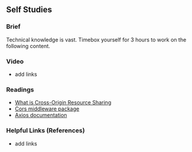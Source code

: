 ## Self Studies

### Brief

Technical knowledge is vast. Timebox yourself for 3 hours to work on the following content.

### Video 

- add links

### Readings

- [What is Cross-Origin Resource Sharing](https://en.wikipedia.org/wiki/Cross-origin_resource_sharing)
- [Cors middleware package](https://expressjs.com/en/resources/middleware/cors.html)
- [Axios documentation](https://axios-http.com/docs/intro)

### Helpful Links (References)

- add links
